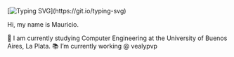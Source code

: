[![Typing SVG](https://readme-typing-svg.herokuapp.com/?lines=Hello,+There!+:wave:;This+is+bitvise...)](https://git.io/typing-svg)

Hi, my name is Mauricio.

🔬 I am currently studying Computer Engineering at the University of Buenos Aires, La Plata.
📚 I’m currently working @ vealypvp
